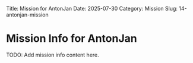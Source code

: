 Title: Mission for AntonJan
Date: 2025-07-30
Category: Mission
Slug: 14-antonjan-mission

# Mission Info for AntonJan
TODO: Add mission info content here.
